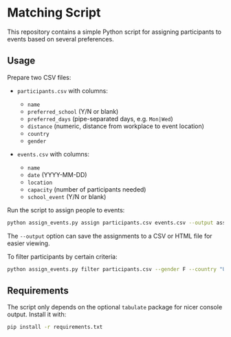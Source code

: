 # Matching Script

This repository contains a simple Python script for assigning participants to events based on several preferences.

## Usage

Prepare two CSV files:

- `participants.csv` with columns:
  - `name`
  - `preferred_school` (Y/N or blank)
  - `preferred_days` (pipe-separated days, e.g. `Mon|Wed`)
  - `distance` (numeric, distance from workplace to event location)
  - `country`
  - `gender`

- `events.csv` with columns:
  - `name`
  - `date` (YYYY-MM-DD)
  - `location`
  - `capacity` (number of participants needed)
  - `school_event` (Y/N or blank)

Run the script to assign people to events:

```bash
python assign_events.py assign participants.csv events.csv --output assignments.html
```
The `--output` option can save the assignments to a CSV or HTML file for easier viewing.

To filter participants by certain criteria:

```bash
python assign_events.py filter participants.csv --gender F --country "United States" --day Wednesday
```

## Requirements

The script only depends on the optional `tabulate` package for nicer console output. Install it with:

```bash
pip install -r requirements.txt
```
